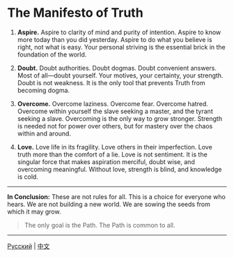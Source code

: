 # The Manifesto of Truth

1.  **Aspire.**
    Aspire to clarity of mind and purity of intention. Aspire to know more today than you did yesterday. Aspire to do what you believe is right, not what is easy. Your personal striving is the essential brick in the foundation of the world.

2.  **Doubt.**
    Doubt authorities. Doubt dogmas. Doubt convenient answers. Most of all—doubt yourself. Your motives, your certainty, your strength. Doubt is not weakness. It is the only tool that prevents Truth from becoming dogma.

3.  **Overcome.**
    Overcome laziness. Overcome fear. Overcome hatred. Overcome within yourself the slave seeking a master, and the tyrant seeking a slave. Overcoming is the only way to grow stronger. Strength is needed not for power over others, but for mastery over the chaos within and around.

4.  **Love.**
    Love life in its fragility. Love others in their imperfection. Love truth more than the comfort of a lie. Love is not sentiment. It is the singular force that makes aspiration merciful, doubt wise, and overcoming meaningful. Without love, strength is blind, and knowledge is cold.

---

**In Conclusion:**
These are not rules for all. This is a choice for everyone who hears. We are not building a new world. We are sowing the seeds from which it may grow.

> The only goal is the Path.
> The Path is common to all.

---

[Русский](README.md) | [中文](README.zh.md)
